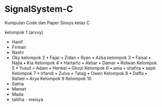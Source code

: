 # SignalSystem-C
Kumpulan Code dan Paper Sinsys kelas C


kelompok 1 (arvvy)
- Hanif
- Firman
- Nashr
- Oky
kelompok 2 
 •  Fajar
 •  Zidan
 •  Ryan
 •  Azka
kelompok 3
• Faisal
• Najla
• Kia
Kelompok 4
  • Hartarto
  • Akbar
  • Damar
  • Ridwan
Kelompok 5
  • Yusuf
  • Adam
  • Henkel
  • Ghozi
Kelompok 6
• ama
• shafira
• septi
Kelompok 7
• Irfandi
• Zulva
• Tatag
• Owen
Kelompok 8
• Daffa
• Rafael
• Arya
Kelompok 9
Kelompok 10
- Satria
- Memet
- Mada
- talitha
- meisya
